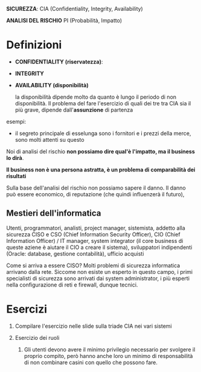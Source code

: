 **SICUREZZA**: CIA (Confidentiality, Integrity, Availability)

**ANALISI DEL RISCHIO** PI (Probabilità, Impatto)

# Definizioni

- **CONFIDENTIALITY (riservatezza)**: 
- **INTEGRITY**
- **AVAILABILITY (disponibilità)**
  
  la disponibilità dipende molto da quanto è lungo il periodo di non disponibilità. Il problema del fare l'esercizio di quali dei tre tra CIA sia il più grave, dipende dall'**assunzione** di partenza

esempi:

- il segreto principale di esselunga sono i fornitori e i prezzi della merce, sono molti attenti su questo

Noi di analisi del rischio **non possiamo dire qual'è l'impatto, ma il business lo dirà**.

**Il business non è una persona astratta, è un problema di comparabilità dei risultati**

Sulla base dell'analisi del rischio non possiamo sapere il danno. Il danno può essere economico, di reputazione (che quindi influenzerà il futuro), 

## Mestieri dell'informatica

Utenti, programmatori, analisti, project manager, sistemista, addetto alla sicurezza CISO e CSO (Chief Information Security Officer), CIO (Chief Information Officer) / IT manager, system integrator (il core business di queste aziene è aiutare il CIO a creare il sistema), sviluppatori indipendenti (Oracle: database, gestione contabilità), ufficio acquisti

Come si arriva a essere CISO? Molti problemi di sicurezza informatica arrivano dalla rete. Siccome non esiste un esperto in questo campo, i primi specialisti di sicurezza sono arrivati dai system administrator, i più esperti nella configurazione di reti e firewall, dunque tecnici.

# Esercizi

1. Compilare l'esercizio nelle slide sulla triade CIA nei vari sistemi

2. Esercizio dei ruoli
   
   1. Gli utenti devono avere il minimo privilegio necessario per svolgere il proprio compito, però hanno anche loro un minimo di responsabilità di non combinare casini con quello che possono fare.
